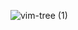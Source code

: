 ![vim-tree (1)](https://user-images.githubusercontent.com/43294688/115099535-7f40b500-9f71-11eb-8b0a-f079237e8eef.jpg)
